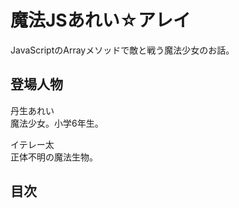 魔法JSあれい☆アレイ
==================

JavaScriptのArrayメソッドで敵と戦う魔法少女のお話。

## 登場人物

丹生あれい  
魔法少女。小学6年生。

イテレー太  
正体不明の魔法生物。

## 目次

